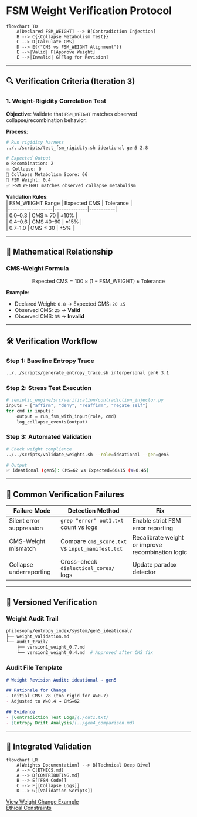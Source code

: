 # FSM Weight Verification Protocol

```mermaid
flowchart TD
    A[Declared FSM_WEIGHT] --> B[Contradiction Injection]
    B --> C{{Collapse Metabolism Test}}
    C --> D[Calculate CMS]
    D --> E{{"CMS vs FSM_WEIGHT Alignment"}}
    E -->|Valid| F[Approve Weight]
    E -->|Invalid| G[Flag for Revision]
```

---

## 🔍 Verification Criteria (Iteration 3)

### 1. Weight-Rigidity Correlation Test  
**Objective**: Validate that `FSM_WEIGHT` matches observed collapse/recombination behavior.  

**Process**:  
```bash
# Run rigidity harness
../../scripts/test_fsm_rigidity.sh ideational gen5 2.8

# Expected Output
⚙️ Recombination: 2  
💥 Collapse: 0  
🧠 Collapse Metabolism Score: 66  
📏 FSM Weight: 0.4  
✅ FSM_WEIGHT matches observed collapse metabolism
```

**Validation Rules**:  
| FSM_WEIGHT Range | Expected CMS | Tolerance |  
|-------------------|--------------|-----------|  
| 0.0–0.3          | CMS ≥ 70     | ±10%      |  
| 0.4–0.6          | CMS 40–60    | ±15%      |  
| 0.7–1.0          | CMS ≤ 30     | ±5%       |  

---

## 🧮 Mathematical Relationship

### CMS-Weight Formula
```math
\text{Expected CMS} = 100 \times (1 - \text{FSM\_WEIGHT}) \pm \text{Tolerance}
```

**Example**:  
- Declared Weight: `0.8` → Expected CMS: `20 ±5`  
- Observed CMS: `25` → **Valid**  
- Observed CMS: `35` → **Invalid**  

---

## 🛠️ Verification Workflow

### Step 1: Baseline Entropy Trace
```bash
../../scripts/generate_entropy_trace.sh interpersonal gen6 3.1
```

### Step 2: Stress Test Execution  
```python
# semiotic_engine/src/verification/contradiction_injector.py
inputs = ["affirm", "deny", "reaffirm", "negate_self"]
for cmd in inputs:
    output = run_fsm_with_input(role, cmd)
    log_collapse_events(output)
```

### Step 3: Automated Validation  
```bash
# Check weight compliance
../../scripts/validate_weights.sh --role=ideational --gen=gen5

# Output
✅ ideational (gen5): CMS=62 vs Expected=60±15 (W=0.45)
```

---

## 🚨 Common Verification Failures

| Failure Mode | Detection Method | Fix |  
|--------------|-------------------|-----|  
| Silent error suppression | `grep "error" out1.txt` count vs logs | Enable strict FSM error reporting |  
| CMS-Weight mismatch | Compare `cms_score.txt` vs `input_manifest.txt` | Recalibrate weight or improve recombination logic |  
| Collapse underreporting | Cross-check `dialectical_cores/` logs | Update paradox detector |  

---

## 📜 Versioned Verification

### Weight Audit Trail
```bash
philosophy/entropy_index/system/gen5_ideational/
├── weight_validation.md
└── audit_trail/
    ├── version1_weight_0.7.md
    └── version2_weight_0.4.md  # Approved after CMS fix
```

### Audit File Template  
```markdown
# Weight Revision Audit: ideational → gen5

## Rationale for Change
- Initial CMS: 28 (too rigid for W=0.7)  
- Adjusted to W=0.4 → CMS=62  

## Evidence
- [Contradiction Test Logs](./out1.txt)  
- [Entropy Drift Analysis](../gen4_comparison.md)  
```

---

## 🔗 Integrated Validation

```mermaid
flowchart LR
    A[Weights Documentation] --> B[Technical Deep Dive]
    A --> C[ETHICS.md]
    A --> D[CONTRIBUTING.md]
    B --> E[[FSM Code]]
    C --> F[[Collapse Logs]]
    D --> G[[Validation Scripts]]
```

[View Weight Change Example](../../semiotic_engine/examples/weight_evolution/)  
[Ethical Constraints](../ETHICS.md#prohibited-testing-practices)  
